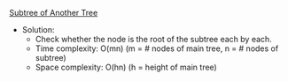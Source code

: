 [Subtree of Another Tree](https://leetcode.com/problems/subtree-of-another-tree/)  

- Solution:
    - Check whether the node is the root of the subtree each by each.
    - Time complexity: O(mn) (m = # nodes of main tree, n = # nodes of subtree)
    - Space complexity: O(hn) (h = height of main tree)